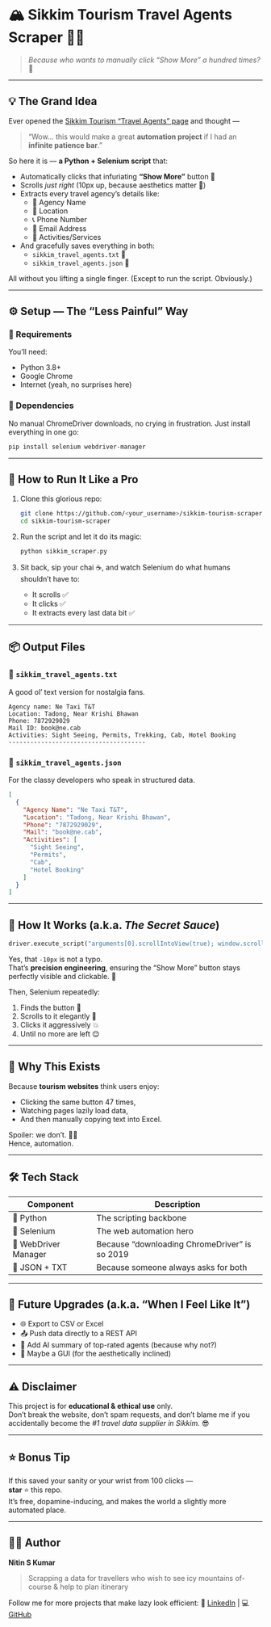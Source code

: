 # 🏔️ Sikkim Tourism Travel Agents Scraper 🕵️‍♂️  
> *Because who wants to manually click “Show More” a hundred times?* 😤  

---

## 💡 The Grand Idea

Ever opened the [Sikkim Tourism “Travel Agents” page](https://sikkimtourism.gov.in/Public/TravellerEssentials/TravelAgents) and thought —  
> “Wow… this would make a great **automation project** if I had an **infinite patience bar**.”

So here it is — **a Python + Selenium script** that:
- Automatically clicks that infuriating **“Show More”** button 🔁  
- Scrolls *just right* (10px up, because aesthetics matter 💅)  
- Extracts every travel agency’s details like:
  - 🧭 Agency Name  
  - 📍 Location  
  - 📞 Phone Number  
  - 📧 Email Address  
  - 🎒 Activities/Services  
- And gracefully saves everything in both:
  - `sikkim_travel_agents.txt` 📄  
  - `sikkim_travel_agents.json` 🧾  

All without you lifting a single finger. (Except to run the script. Obviously.)

---

## ⚙️ Setup — The “Less Painful” Way

### 🐍 Requirements
You’ll need:
- Python 3.8+  
- Google Chrome  
- Internet (yeah, no surprises here)  

### 🧩 Dependencies
No manual ChromeDriver downloads, no crying in frustration. Just install everything in one go:

```bash
pip install selenium webdriver-manager
```

---

## 🚀 How to Run It Like a Pro

1. Clone this glorious repo:
   ```bash
   git clone https://github.com/<your_username>/sikkim-tourism-scraper.git
   cd sikkim-tourism-scraper
   ```

2. Run the script and let it do its magic:
   ```bash
   python sikkim_scraper.py
   ```

3. Sit back, sip your chai ☕, and watch Selenium do what humans shouldn’t have to:
   - It scrolls ✅  
   - It clicks ✅  
   - It extracts every last data bit ✅  

---

## 📦 Output Files

### 📝 `sikkim_travel_agents.txt`
A good ol’ text version for nostalgia fans.

```
Agency name: Ne Taxi T&T
Location: Tadong, Near Krishi Bhawan
Phone: 7872929029
Mail ID: book@ne.cab
Activities: Sight Seeing, Permits, Trekking, Cab, Hotel Booking
--------------------------------------
```

### 💾 `sikkim_travel_agents.json`
For the classy developers who speak in structured data.

```json
[
  {
    "Agency Name": "Ne Taxi T&T",
    "Location": "Tadong, Near Krishi Bhawan",
    "Phone": "7872929029",
    "Mail": "book@ne.cab",
    "Activities": [
      "Sight Seeing",
      "Permits",
      "Cab",
      "Hotel Booking"
    ]
  }
]
```

---

## 🔄 How It Works (a.k.a. *The Secret Sauce*)

```python
driver.execute_script("arguments[0].scrollIntoView(true); window.scrollBy(0, -10);", show_more)
```

Yes, that `-10px` is not a typo.  
That’s **precision engineering**, ensuring the “Show More” button stays perfectly visible and clickable. 🎯

Then, Selenium repeatedly:
1. Finds the button 👀  
2. Scrolls to it elegantly 💃  
3. Clicks it aggressively 💥  
4. Until no more are left 😌  

---

## 🧠 Why This Exists

Because **tourism websites** think users enjoy:
- Clicking the same button 47 times,  
- Watching pages lazily load data,  
- And then manually copying text into Excel.  

Spoiler: we don’t. 🤦‍♂️  
Hence, automation.  

---

## 🛠️ Tech Stack
| Component | Description |
|------------|-------------|
| 🐍 Python | The scripting backbone |
| 🧭 Selenium | The web automation hero |
| 🤖 WebDriver Manager | Because “downloading ChromeDriver” is so 2019 |
| 💾 JSON + TXT | Because someone always asks for both |

---

## 💬 Future Upgrades (a.k.a. “When I Feel Like It”)
- 🌐 Export to CSV or Excel  
- 📤 Push data directly to a REST API  
- 🧠 Add AI summary of top-rated agents (because why not?)  
- 🎨 Maybe a GUI (for the aesthetically inclined)

---

## ⚠️ Disclaimer
This project is for **educational & ethical use** only.  
Don’t break the website, don’t spam requests, and don’t blame me if you accidentally become the *#1 travel data supplier in Sikkim.* 😎

---

## ⭐ Bonus Tip
If this saved your sanity or your wrist from 100 clicks —  
**star** ⭐ this repo.  
It’s free, dopamine-inducing, and makes the world a slightly more automated place.

---

## 🧑‍💻 Author
**Nitin S Kumar**  
> Scrapping a data for travellers who wish to see icy mountains of-course & help to plan itinerary

Follow me for more projects that make lazy look efficient:
🔗 [LinkedIn](https://linkedin.com/in/nitin30kumar/) | 💻 [GitHub](https://github.com/nitinkumar30/)
